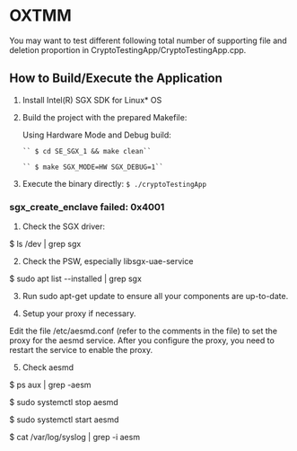 # OXTMM

You may want to test different following total number of supporting file and deletion proportion in CryptoTestingApp/CryptoTestingApp.cpp.

## How to Build/Execute the Application 
1. Install Intel(R) SGX SDK for Linux* OS
2. Build the project with the prepared Makefile:

   Using Hardware Mode and Debug build:
   
       `` $ cd SE_SGX_1 && make clean``
       
       `` $ make SGX_MODE=HW SGX_DEBUG=1``

3. Execute the binary directly:
  `
    $ ./cryptoTestingApp
  `

### sgx_create_enclave failed: 0x4001

1. Check the SGX driver:

$ ls /dev | grep sgx



2. Check the PSW, especially libsgx-uae-service

$ sudo apt list --installed | grep sgx

 

3. Run sudo apt-get update to ensure all your components are up-to-date.

 

4. Setup your proxy if necessary.

Edit the file 
/etc/aesmd.conf
 (refer to the comments in the file) to set the proxy for the aesmd service.
After you configure the proxy, you need to restart the service to enable the proxy.

 

5. Check aesmd

$ ps aux | grep -aesm

$ sudo systemctl stop aesmd

$ sudo systemctl start aesmd

$ cat /var/log/syslog | grep -i aesm